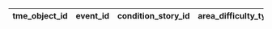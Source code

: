 |tme_object_id|event_id|condition_story_id|area_difficulty_type|release_effect|tap_effect|
| --- | --- | --- | --- | --- | --- |